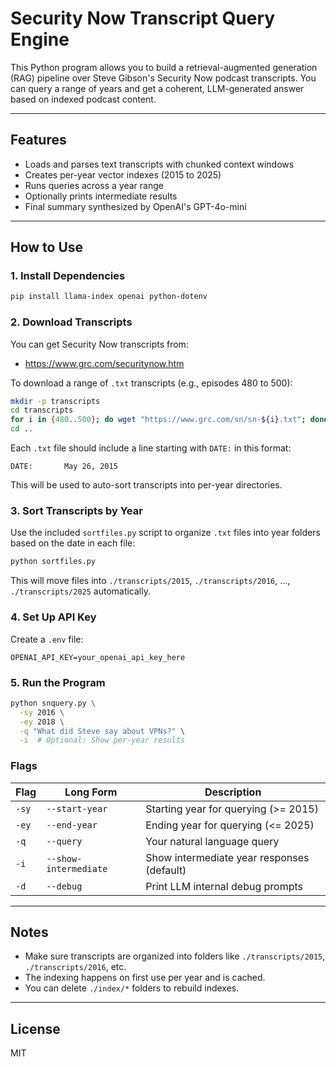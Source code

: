 # Security Now Transcript Query Engine

This Python program allows you to build a retrieval-augmented generation (RAG) pipeline over Steve Gibson's Security Now podcast transcripts. You can query a range of years and get a coherent, LLM-generated answer based on indexed podcast content.

---

## Features

- Loads and parses text transcripts with chunked context windows
- Creates per-year vector indexes (2015 to 2025)
- Runs queries across a year range
- Optionally prints intermediate results
- Final summary synthesized by OpenAI's GPT-4o-mini

---

## How to Use

### 1. Install Dependencies
```bash
pip install llama-index openai python-dotenv
```

### 2. Download Transcripts
You can get Security Now transcripts from:
- https://www.grc.com/securitynow.htm

To download a range of `.txt` transcripts (e.g., episodes 480 to 500):
```bash
mkdir -p transcripts
cd transcripts
for i in {480..500}; do wget "https://www.grc.com/sn/sn-${i}.txt"; done
cd ..
```

Each `.txt` file should include a line starting with `DATE:` in this format:
```
DATE:		May 26, 2015
```
This will be used to auto-sort transcripts into per-year directories.

### 3. Sort Transcripts by Year
Use the included `sortfiles.py` script to organize `.txt` files into year folders based on the date in each file:
```bash
python sortfiles.py
```
This will move files into `./transcripts/2015`, `./transcripts/2016`, ..., `./transcripts/2025` automatically.

### 4. Set Up API Key
Create a `.env` file:
```
OPENAI_API_KEY=your_openai_api_key_here
```

### 5. Run the Program
```bash
python snquery.py \
  -sy 2016 \
  -ey 2018 \
  -q "What did Steve say about VPNs?" \
  -i  # Optional: Show per-year results
```

### Flags
| Flag           | Long Form             | Description                               |
|----------------|------------------------|-------------------------------------------|
| `-sy`          | `--start-year`         | Starting year for querying (>= 2015)       |
| `-ey`          | `--end-year`           | Ending year for querying (<= 2025)         |
| `-q`           | `--query`              | Your natural language query                |
| `-i`           | `--show-intermediate`  | Show intermediate year responses (default) |
| `-d`           | `--debug`              | Print LLM internal debug prompts           |

---

## Notes
- Make sure transcripts are organized into folders like `./transcripts/2015`, `./transcripts/2016`, etc.
- The indexing happens on first use per year and is cached.
- You can delete `./index/*` folders to rebuild indexes.

---

## License
MIT


